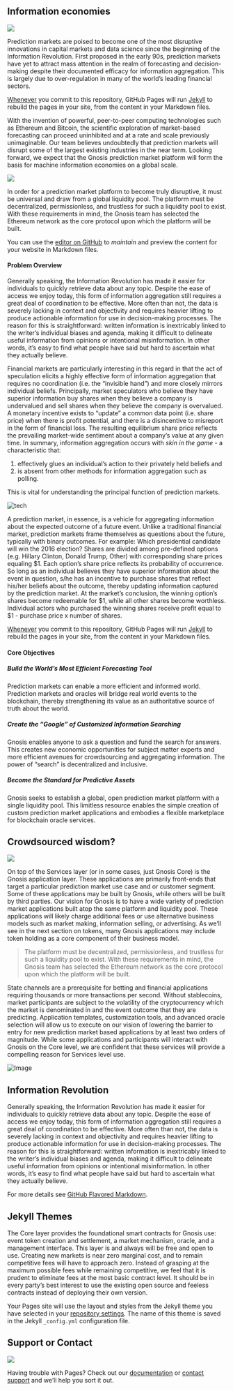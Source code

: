 ## Information economies

![](images/hand.jpg)

Prediction markets are poised to become one of the most disruptive innovations in capital markets
and data science since the beginning of the Information Revolution. First proposed in the early 90s,
prediction markets have yet to attract mass attention in the realm of forecasting and decision-making
despite their documented efficacy for information aggregation. This is largely due to over-regulation
in many of the world’s leading financial sectors.

[Whenever](mission.md) you commit to this repository, GitHub Pages will run [Jekyll](https://jekyllrb.com/) to rebuild the pages in your site, from the content in your Markdown files.

With the invention of powerful, peer-to-peer computing technologies such as Ethereum and Bitcoin, the scientific exploration of market-based forecasting can proceed uninhibited and at a rate and scale previously unimaginable. Our team believes undoubtedly that prediction markets will disrupt some of the largest existing industries in the near term. Looking forward, we expect that the Gnosis prediction market platform will form the basis for machine information economies on a global scale.

![](images/arch.jpg)

In order for a prediction market platform to become truly disruptive, it must be universal and
draw from a global liquidity pool. The platform must be decentralized, permissionless, and trustless
for such a liquidity pool to exist. With these requirements in mind, the Gnosis team has selected the
Ethereum network as the core protocol upon which the platform will be built.

You can use the [editor on GitHub](https://github.com/neura-pro/neura-pro.github.io/edit/master/index.md) to *maintain* and preview the content for your website in Markdown files.

#### Problem Overview

Generally speaking, the Information Revolution has made it easier for individuals to quickly retrieve
data about any topic. Despite the ease of access we enjoy today, this form of information aggregation
still requires a great deal of coordination to be effective. More often than not, the data is severely
lacking in context and objectivity and requires heavier lifting to produce actionable information
for use in decision-making processes. The reason for this is straightforward: written information
is inextricably linked to the writer’s individual biases and agenda, making it difficult to delineate
useful information from opinions or intentional misinformation. In other words, it’s easy to find
what people have said but hard to ascertain what they actually believe.

Financial markets are particularly interesting in this regard in that the act of speculation elicits a
highly effective form of information aggregation that requires no coordination (i.e. the “invisible
hand”) and more closely mirrors individual beliefs. Principally, market speculators who believe they have superior information buy shares when they believe a company is undervalued and sell shares
when they believe the company is overvalued. A monetary incentive exists to “update” a common
data point (i.e. share price) when there is profit potential, and there is a disincentive to misreport in
the form of financial loss. The resulting equilibrium share price reflects the prevailing market-wide
sentiment about a company’s value at any given time. In summary, information aggregation occurs
with *skin in the game* - a characteristic that:

1. effectively glues an individual’s action to their privately held beliefs and
2. is absent from other methods for information aggregation such as polling.

This is vital for understanding the principal function of prediction markets.

![tech](images/tech.jpg)

A prediction market, in essence, is a vehicle for aggregating information about the expected
outcome of a future event. Unlike a traditional financial market, prediction markets frame themselves
as questions about the future, typically with binary outcomes. For example: Which presidential
candidate will win the 2016 election? Shares are divided among pre-defined options (e.g. Hillary
Clinton, Donald Trump, Other) with corresponding share prices equaling $1. Each option’s share
price reflects its probability of occurrence. So long as an individual believes they have superior
information about the event in question, s/he has an incentive to purchase shares that reflect his/her
beliefs about the outcome, thereby updating information captured by the prediction market. At the
market’s conclusion, the winning option’s shares become redeemable for $1, while all other shares
become worthless. Individual actors who purchased the winning shares receive profit equal to $1 -
purchase price x number of shares.

[Whenever](mission.md) you commit to this repository, GitHub Pages will run [Jekyll](https://jekyllrb.com/) to rebuild the pages in your site, from the content in your Markdown files.

#### Core Objectives

##### Build the World’s Most Efficient Forecasting Tool

Prediction markets can enable a more efficient and informed world. Prediction markets and oracles
will bridge real world events to the blockchain, thereby strengthening its value as an authoritative
source of truth about the world.

##### Create the “Google” of Customized Information Searching

Gnosis enables anyone to ask a question and fund the search for answers. This creates new economic
opportunities for subject matter experts and more efficient avenues for crowdsourcing and aggregating
information. The power of “search” is decentralized and inclusive.

##### Become the Standard for Predictive Assets

Gnosis seeks to establish a global, open prediction market platform with a single liquidity pool.
This limitless resource enables the simple creation of custom prediction market applications and
embodies a flexible marketplace for blockchain oracle services.

## Crowdsourced wisdom?

![](images/cube.jpg)

On top of the Services layer (or in some cases, just Gnosis Core) is the Gnosis application layer.
These applications are primarily front-ends that target a particular prediction market use case and or
customer segment. Some of these applications may be built by Gnosis, while others will be built by
third parties. Our vision for Gnosis is to have a wide variety of prediction market applications built
atop the same platform and liquidity pool. These applications will likely charge additional fees or
use alternative business models such as market making, information selling, or advertising. As we’ll
see in the next section on tokens, many Gnosis applications may include token holding as a core
component of their business model.

> The platform must be decentralized, permissionless, and trustless for such a liquidity pool to exist. With these requirements in mind, the Gnosis team has selected the Ethereum network as the core protocol upon which the platform will be built.

State channels are a prerequisite for betting and financial applications requiring thousands or
more transactions per second. Without stablecoins, market participants are subject to the volatility
of the cryptocurrency which the market is denominated in and the event outcome that they are
predicting. Application templates, customization tools, and advanced oracle selection will allow us
to execute on our vision of lowering the barrier to entry for new prediction market based applications
by at least two orders of magnitude. While some applications and participants will interact with
Gnosis on the Core level, we are confident that these services will provide a compelling reason for
Services level use.

![Image](images/art.jpg)

## Information Revolution

Generally speaking, the Information Revolution has made it easier for individuals to quickly retrieve
data about any topic. Despite the ease of access we enjoy today, this form of information aggregation
still requires a great deal of coordination to be effective. More often than not, the data is severely
lacking in context and objectivity and requires heavier lifting to produce actionable information
for use in decision-making processes. The reason for this is straightforward: written information
is inextricably linked to the writer’s individual biases and agenda, making it difficult to delineate
useful information from opinions or intentional misinformation. In other words, it’s easy to find
what people have said but hard to ascertain what they actually believe.

For more details see [GitHub Flavored Markdown](https://guides.github.com/features/mastering-markdown/).

## Jekyll Themes

The Core layer provides the foundational smart contracts for Gnosis use: event token creation and
settlement, a market mechanism, oracle, and a management interface. This layer is and always will
be free and open to use. Creating new markets is near zero marginal cost, and to remain competitive
fees will have to approach zero. Instead of grasping at the maximum possible fees while remaining
competitive, we feel that it is prudent to eliminate fees at the most basic contract level. It should be in every party’s best interest to use the existing open source and feeless contracts instead of deploying
their own version.

Your Pages site will use the layout and styles from the Jekyll theme you have selected in your [repository settings](https://github.com/neura-pro/neura-pro.github.io/settings). The name of this theme is saved in the Jekyll `_config.yml` configuration file.

## Support or Contact

![](images/quest.jpg)

Having trouble with Pages? Check out our [documentation](https://help.github.com/categories/github-pages-basics/) or [contact support](https://github.com/contact) and we’ll help you sort it out.

